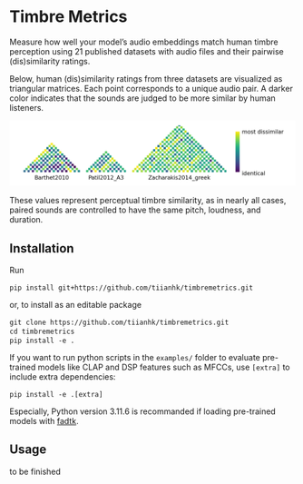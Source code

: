 # Timbre Metrics

Measure how well your model’s audio embeddings match human timbre perception using 21 published datasets with audio files and their pairwise (dis)similarity ratings.

Below, human (dis)similarity ratings from three datasets are visualized as triangular matrices. Each point corresponds to a unique audio pair. A darker color indicates that the sounds are judged to be more similar by human listeners.

![Dissimilarities between audio stimuli judged by humans](assets/true_dissim.png)

These values represent perceptual timbre similarity, as in nearly all cases, paired sounds are controlled to have the same pitch, loudness, and duration.

## Installation
Run
```
pip install git+https://github.com/tiianhk/timbremetrics.git
```
or, to install as an editable package
```
git clone https://github.com/tiianhk/timbremetrics.git
cd timbremetrics
pip install -e .
```
If you want to run python scripts in the `examples/` folder to evaluate pre-trained models like CLAP and DSP features such as MFCCs, use `[extra]` to include extra dependencies:
```
pip install -e .[extra]
```
Especially, Python version 3.11.6 is recommanded if loading pre-trained models with [fadtk](https://github.com/microsoft/fadtk).

## Usage
to be finished
